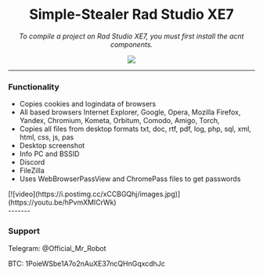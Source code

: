 <h1 align="center">Simple-Stealer Rad Studio XE7</h1>

<p align="center">
	<i>To compile a project on Rad Studio XE7, you must first install the acnt components.</i>
</p>

<p align="center">
	<img src="https://i.postimg.cc/fbC5yc5Q/image.png" />
</p>



-------

### Functionality
+ Copies cookies and logindata of browsers
+ All based browsers Internet Explorer, Google, Opera, Mozilla Firefox, Yandex, Chromium, Kometa, Orbitum, Comodo, Amigo, Torch,
+ Copies all files from desktop formats txt, doc, rtf, pdf, log, php, sql, xml, html, css, js, pas
+ Desktop screenshot
+ Info PC and BSSID
+ Discord
+ FileZilla
+ Uses WebBrowserPassView and ChromePass files to get passwords


<div>
[![video](https://i.postimg.cc/xCCBGQhj/images.jpg)](https://youtu.be/hPvmXMICrWk)
</div>
-------

### Support
Telegram: @Official_Mr_Robot

BTC: 1PoieWSbe1A7o2nAuXE37ncQHnGqxcdhJc
